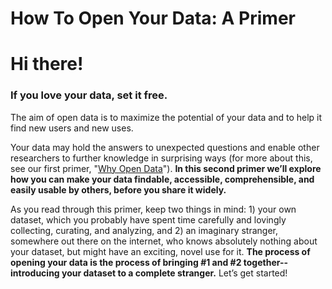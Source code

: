 # How To Open Your Data: A Primer
# Hi there!

### If you love your data, set it free.

The aim of open data is to maximize the potential of your data and to help it find new users and new uses.

Your data may hold the answers to unexpected questions and enable other researchers to further knowledge in surprising ways (for more about this, see our first primer, "[Why Open Data](1-open-data-what.md)"). **In this second primer we’ll explore how you can make your data findable, accessible, comprehensible, and easily usable by others, before you share it widely.**

As you read through this primer, keep two things in mind: 1) your own dataset, which you probably have spent time carefully and lovingly collecting, curating, and analyzing, and 2) an imaginary stranger, somewhere out there on the internet, who knows absolutely nothing about your dataset, but might have an exciting, novel use for it. **The process of opening your data is the process of bringing #1 and #2 together-- introducing your dataset to a complete stranger.** Let’s get started!
